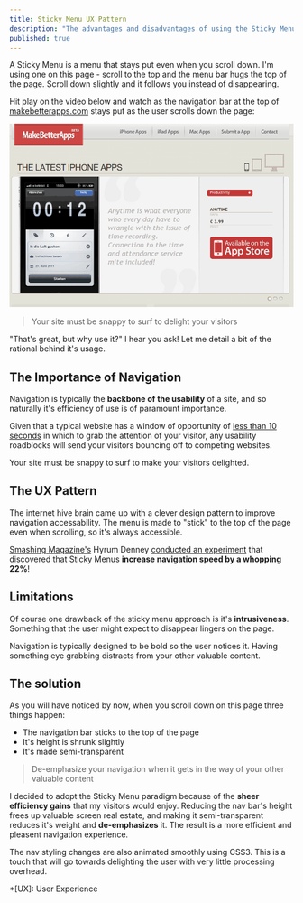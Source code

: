 ```yaml
---
title: Sticky Menu UX Pattern
description: "The advantages and disadvantages of using the Sticky Menu UX Pattern and it's limitations, and best practices"
published: true
---
```


A Sticky Menu is a menu that stays put even when you scroll down. I'm using one on this page - scroll to the top and the menu bar hugs the top of the page. Scroll down slightly and it follows you instead of disappearing. 

Hit play on the video below and watch as the navigation bar at the top of [makebetterapps.com](https://makebetterapps.com) stays put as the user scrolls down the page:

<img src="/images/design/sticky-menu-still.gif" data-gif-src="/images/design/sticky-menu.gif" alt="Sitcky Menu example from makebetterapps.com" />

> Your site must be snappy to surf to delight your visitors

"That's great, but why use it?" I hear you ask! Let me detail a bit of the rational behind it's usage.

## The Importance of Navigation

Navigation is typically the **backbone of the usability** of a site, and so naturally it's efficiency of use is of paramount importance. 

Given that a typical website has a window of opportunity of [less than 10 seconds](http://www.nngroup.com/articles/how-long-do-users-stay-on-web-pages/) in which to grab the attention of your visitor, any usability roadblocks will send your visitors bouncing off to competing websites. 

Your site must be snappy to surf to make your visitors delighted.

## The UX Pattern

The internet hive brain came up with a clever design pattern to improve navigation accessability. The menu is made to "stick" to the top of the page even when scrolling, so it's always accessible. 

[Smashing Magazine's](http://www.smashingmagazine.com/) Hyrum Denney [conducted an experiment](http://www.smashingmagazine.com/2012/09/11/sticky-menus-are-quicker-to-navigate/) that discovered that Sticky Menus **increase navigation speed by a whopping 22%**!

## Limitations

Of course one drawback of the sticky menu approach is it's **intrusiveness**. Something that the user might expect to disappear lingers on the page. 

Navigation is typically designed to be bold so the user notices it. Having something eye grabbing distracts from your other valuable content.

## The solution

As you will have noticed by now, when you scroll down on this page three things happen:

- The navigation bar sticks to the top of the page 
- It's height is shrunk slightly
- It's made semi-transparent

> De-emphasize your navigation when it gets in the way of your other valuable content

I decided to adopt the Sticky Menu paradigm because of the **sheer efficiency gains** that my visitors would enjoy. Reducing the nav bar's height frees up valuable screen real estate, and making it semi-transparent reduces it's weight and **de-emphasizes** it. The result is a more efficient and pleasent navigation experience. 

The nav styling changes are also animated smoothly using CSS3. This is a touch that will go towards delighting the user with very little processing overhead.

*[UX]: User Experience